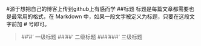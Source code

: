#源于想把自己的博客上传到github上有感而学
##标题
标题是每篇文章都需要也是最常用的格式，在 Markdown 中，如果一段文字被定义为标题，只要在这段文字前加 # 号即可。
>##’#‘ 一级标题
>##’##‘ 二级标题
>###’###‘ 三级标题
